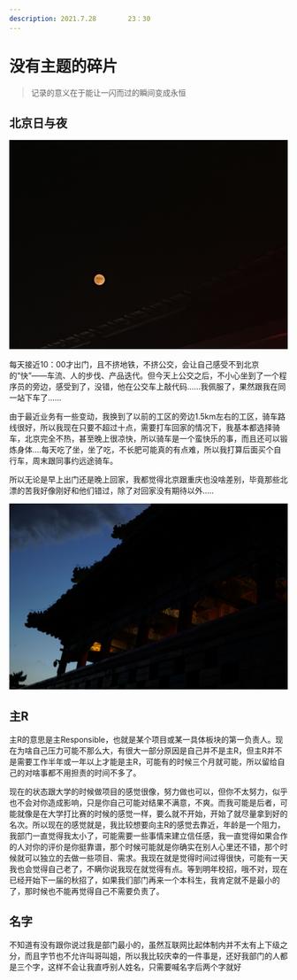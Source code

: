 ```yaml
---
description: 2021.7.28        23：30
---
```


# 没有主题的碎片

> 记录的意义在于能让一闪而过的瞬间变成永恒

## 北京日与夜

![](../../.gitbook/assets/qq-tu-pian-20210728232411.jpg)

每天接近10：00才出门，且不挤地铁，不挤公交，会让自己感受不到北京的“快”——车流、人的步伐、产品迭代。但今天上公交之后，不小心坐到了一个程序员的旁边，感受到了，没错，他在公交车上敲代码......我佩服了，果然跟我在同一站下车了......

由于最近业务有一些变动，我换到了以前的工区的旁边1.5km左右的工区，骑车路线很好，所以我现在只要不超过十点，需要打车回家的情况下，我基本都选择骑车，北京完全不热，甚至晚上很凉快，所以骑车是一个蛮快乐的事，而且还可以锻炼身体....每天吃了坐，坐了吃，不长肥可能真的有点难，所以我打算后面买个自行车，周末跟同事约远途骑车。

所以无论是早上出门还是晚上回家，我都觉得北京跟重庆也没啥差别，毕竟那些北漂的苦我好像刚好和他们错过，除了对回家没有期待以外.....

![&#x666F;&#x5C71;](../../.gitbook/assets/qq-tu-pian-20210729001531.jpg)

## 主R

主R的意思是主Responsible，也就是某个项目或某一具体板块的第一负责人。现在为啥自己压力可能不那么大，有很大一部分原因是自己并不是主R，但主R并不是需要工作半年或一年以上才能是主R，可能有的时候三个月就可能，所以留给自己的对啥事都不用担责的时间不多了。

现在的状态跟大学的时候做项目的感觉很像，努力做也可以，但你不太努力，似乎也不会对你造成影响，只是你自己可能对结果不满意，不爽。而我可能是后者，可能就像是在大学打比赛的时候的感觉一样，要么就不开始，开始了就尽量拿到好的名次。所以现在的感觉就是，我比较想要向主R的感觉去靠近，年龄是一个阻力，我部门一直觉得我太小了，可能需要一些事情来建立信任感，我一直觉得如果合作的人对你的评价是你挺靠谱，那个时候可能就是你确实在别人心里还不错，那个时候就可以独立的去做一些项目、需求。我现在就是觉得时间过得很快，可能有一天我也会觉得自己老了，不瞒你说我现在就觉得有点。等到明年校招，哦不对，现在已经开始下一届的秋招了，如果我们部门再来一个本科生，我肯定就不是最小的了，那时候也不能再觉得自己不需要负责了。

## 名字

不知道有没有跟你说过我是部门最小的，虽然互联网比起体制内并不太有上下级之分，而且字节也不允许叫哥叫姐，所以我比较庆幸的一件事是，还好我部门的人都是三个字，这样不会让我直呼别人姓名，只需要喊名字后两个字就好



